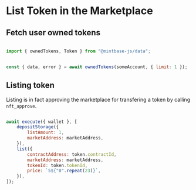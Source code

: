 # List Token in the Marketplace


## Fetch user owned tokens


```jsx

import { ownedTokens, Token } from "@mintbase-js/data";


const { data, error } = await ownedTokens(someAccount, { limit: 1 });

```

## Listing token

Listing is in fact approving the marketplace for transfering a token by calling `nft_approve`.

```jsx

await execute({ wallet }, [
    depositStorage({
        listAmount: 1,
        marketAddress: marketAddress,
    }),
    list({
        contractAddress: token.contractId,
        marketAddress: marketAddress,
        tokenId: token.tokenId,
        price: `5${"0".repeat(23)}`,
    }),
]);

```